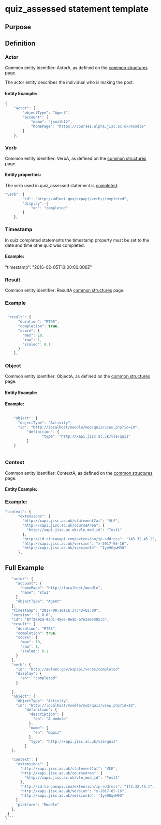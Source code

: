 # quiz_assessed statement template

## Purpose

## Definition

### Actor
Common entity identifier:  ActorA, as defined on the [common structures](/common_structures.md#actora) page.

The actor entity describes the individual who is making the post.

#### Entity Example:


``` Javascript
{
    "actor": {
        "objectType": "Agent",
        "account": {
            "name": "jsmith12",
            "homePage": "https://courses.alpha.jisc.ac.uk/moodle"
        }
    },
```

### Verb
Common entity identifier: VerbA, as defined on the [common structures](/common_structures.md#verba) page.

#### Entity properties:
The verb used in quiz_assessed statement is [completed](/vocabulary.md#verbs).

``` javascript
"verb": {
        "id": "http://adlnet.gov/expapi/verbs/completed",
        "display": {
            "en": "completed"
        }
    },
``` 

### Timestamp

In quiz completed statements the timestamp property must be set to the date and time othe quiz was completed.

#### Example:

 "timestamp": "2016-02-05T10:00:00.000Z"

### Result
Common entity identifier: ResultA [common structures](/common_structures.md#resulta) page.

### Example

``` javascript 

 "result": {
      "duration": "PT9S",
      "completion": true,
      "score": {
        "max": 10,
        "raw": 1,
        "scaled": 0.1
      }
    },

```

### Object
Common entity identifier: ObjectA, as defined on the [common structures](/common_structures.md#objecta) page.


#### Entity Example:


#### Example:

``` javascript

    "object": {
	  "objectType": "Activity",
      "id": "http://localhost/moodle/mod/quiz/view.php?id=10",
		  "definition": {
			     "type": "http://xapi.jisc.ac.uk/vle/quiz"
		  }
    }
		
```

### Context
Common entity identifier: ContextA, as defined on the [common structures](/common_structures.md#contexta) page. 

#### Entity Example:


### Example:

``` javascript
"context": {
      "extensions": {
        "http://xapi.jisc.ac.uk/statementCat": "VLE",
        "http://xapi,jisc.ac.uk/courseArea": {
          "http://xapi.jisc.ac.uk/vle_mod_id": "Test1"
        },
        "http://id.tincanapi.com/extension/ip-address": "143.32.45.1",
        "http://xapi.jisc.ac.uk/version": "x-2017-05-16",
        "http://xapi.jisc.ac.uk/sessionId": "Iye9OqwM9O"
      },
```

## Full Example

 ``` javascript
    "actor": {
      "account": {
        "homePage": "http://localhost/moodle",
        "name": "stu1"
      },
      "objectType": "Agent"
    },
    "timestamp": "2017-08-10T16:37:43+02:00",
    "version": "1.0.0",
    "id": "8ff2892d-93d1-45e5-9e5b-b7e2a65305cb",
    "result": {
      "duration": "PT9S",
      "completion": true,
      "score": {
        "max": 10,
        "raw": 1,
        "scaled": 0.1
      }
    },
    "verb": {
      "id": "http://adlnet.gov/expapi/verbs/completed"
      "display": {
        "en": "completed"
      },
      
    },
    "object": {
	  "objectType": "Activity",
      "id": "http://localhost/moodle/mod/quiz/view.php?id=10",
		  "definition": {
			"description": {
			  "en": "A module"
			},
			"name": {
			  "en": "mquiz"
			},
			"type": "http://xapi.jisc.ac.uk/vle/quiz"
		  }
    },
		
	"context": {
      "extensions": {
        "http://xapi.jisc.ac.uk/statementCat": "VLE",
        "http://xapi.jisc.ac.uk/courseArea": {
          "http://xapi.jisc.ac.uk/vle_mod_id": "Test1"
        },
        "http://id.tincanapi.com/extension/ip-address": "143.32.45.1",
        "http://xapi.jisc.ac.uk/version": "x-2017-05-16",
        "http://xapi.jisc.ac.uk/sessionId": "Iye9OqwM9O"
      },
      "platform": "Moodle"
    },
  }
}```